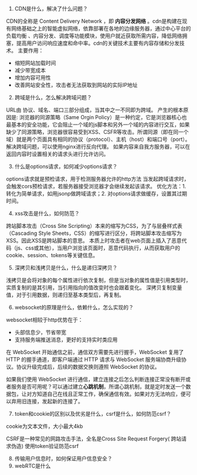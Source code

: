 1. CDN是什么，解决了什么问题？

CDN的全称是 Content Delivery Network ，即 **内容分发网络** 。cdn是构建在现有网络基础之上的智能虚拟网络，依靠部署在各地的边缘服务器，通过中心平台的负载均衡 、内容分发、调度等功能模块，使用户就近获取所需内容，降低网络拥塞，提高用户访问响应速度和命中率。cdn的关键技术主要有内容存储和分发技术。
主要作用：
- 缩短网站加载时间
- 减少带宽成本
- 增加内容可用性
- 改善网站安全性，攻击者无法获取到网站的实际IP地址

2. 跨域是什么，怎么解决跨域问题？

URL由 协议、域名、端口三部分组成，当其中之一不同即为跨域。
产生的根本原因是: 浏览器的同源策略（Same Orgin Policy）是一种约定，它是浏览器核心也最基本的安全功能，它会阻止一个域的js脚本和另外一个域的内容进行交互，如果缺少了同源策略，浏览器很容易受到XSS、CSFR等攻击。所谓同源（即在同一个域）就是两个页面具有相同的协议（protocol）、主机（host）和端口号（port）。
解决跨域问题，可以使用nginx进行反向代理。
如果内容来自我方服务器，可以在返回内容时设置相关的请求头进行允许访问。

3. 什么是options请求，如何减少options请求？

options请求就是预检请求，用于检测服务器允许的http方法
当发起跨域请求时，会触发cors预检请求，若服务器接受浏览器才会继续发起该请求。
优化方法：1. 转化为简单请求，如用jsonp做跨域请求；2. 对options请求做缓存，设置其过期时间。

4. xss攻击是什么，如何防范？

跨站脚本攻击（Cross Site Scripting）本来的缩写为CSS，为了与层叠样式表（Cascading Style Sheets，CSS）的缩写进行区分，将跨站脚本攻击缩写为XSS。因此XSS是跨站脚本的意思。
本质上时攻击者在web页面上插入了恶意代码（js、css或其他），当用户浏览该页面时，恶意代码执行，从而获取用户的cookie、session、tokens等关键信息。



5. 深拷贝和浅拷贝是什么，什么是递归深拷贝？

浅拷贝是会将对象的每个属性进行依次复制，但是当对象的属性值是引用类型时，实质复制的是其引用，当引用指向的值改变时也会跟着变化。
深拷贝复制变量值，对于引用数据，则递归至基本类型后，再复制。

6. websocket的原理是什么，依赖什么，怎么实现的？

websocket相较于http优势在于：
- 头部信息少，节省带宽
- 支持服务端推送消息，更好的支持实时类应用

在 WebSocket 开始通信之前，通信双方需要先进行握手，WebSocket 复用了 HTTP 的握手通道，即客户端通过 HTTP 请求与 WebSocket 服务端协商升级协议。协议升级完成后，后续的数据交换则遵照 WebSocket 的协议。

如果我们使用 WebSocket 进行通信，建立连接之后怎么判断连接正常没有断开或者服务是否可用呢？可以通过建立**心跳机制**，所谓心跳机制，就是定时发送一个数据包，让对方知道自己在线且正常工作，确保通信有效。如果对方无法响应，便可以弃用旧连接，发起新的连接了。


7. token和cookie的区别以及优劣是什么，csrf是什么，如何防范csrf？

cookie为文本文件，大小最大4kb

CSRF是一种常见的网路攻击手法，全名是Cross Site Request Forgery( 跨站请求伪造)
使用token验证防范csrf

8. 传输用户信息时，如何保证用户信息安全？
9.  webRTC是什么
